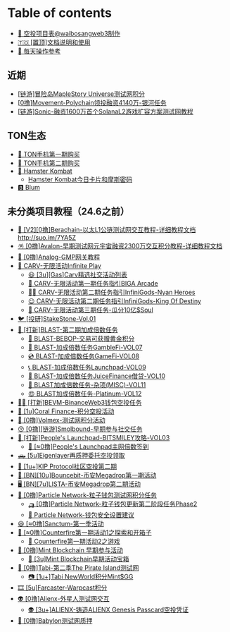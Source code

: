 # Table of contents

* [🥱 空投项目表@waibosangweb3制作](README.md)
* [🇹🇴 \[置顶\]文档说明和使用](<README (2).md>)
* [📖 每天操作参考](mei-tian-cao-zuo-can-kao.md)

## 近期

* [\[链游\]冒险岛MapleStory Universe测试网积分](jin-qi/lian-you-mao-xian-dao-maplestory-universe-ce-shi-wang-ji-fen.md)
* [\[0撸\]Movement-Polychain领投融资4140万-银河任务](jin-qi/0-lu-movementpolychain-ling-tou-rong-zi-4140-wan-yin-he-ren-wu.md)
* [\[链游\]Sonic-融资1600万首个SolanaL2游戏扩容方案测试网教程](jin-qi/lian-you-sonic-rong-zi-1600-wan-shou-ge-solanal2-you-xi-kuo-rong-fang-an-ce-shi-wang-jiao-cheng.md)

## TON生态

* [🥎 TON手机第一期购买](<README (1).md>)
* [🏉 TON手机第二期购买](ton-sheng-tai/ton-shou-ji-di-er-qi-gou-mai.md)
* [🐹 Hamster Kombat](ton-sheng-tai/hamster-kombat/README.md)
  * [Hamster Kombat今日卡片和摩斯密码](ton-sheng-tai/hamster-kombat/hamster-kombat-jin-ri-ka-pian-he-mo-si-mi-ma.md)
* [🅱️ Blum](ton-sheng-tai/blum.md)

## 未分类项目教程（24.6之前）

* [🐻 \[V2\]\[0撸\]Berachain-以太L1公链测试网交互教程-详细教程文档http://suo.im/7YA5Z](wei-fen-lei-xiang-mu-jiao-cheng-24.6-zhi-qian/v20-lu-berachain-yi-tai-l1-gong-lian-ce-shi-wang-jiao-hu-jiao-cheng-xiang-xi-jiao-cheng-wen-dang-htt.md)
* [🪅 \[0撸\]Avalon-早期测试网元宇宙融资2300万交互积分教程-详细教程文档](wei-fen-lei-xiang-mu-jiao-cheng-24.6-zhi-qian/0-lu-avalon-zao-qi-ce-shi-wang-yuan-yu-zhou-rong-zi-2300-wan-jiao-hu-ji-fen-jiao-cheng-xiang-xi-jiao.md)
* [🤭 \[0撸\]Analog-GMP网关教程](wei-fen-lei-xiang-mu-jiao-cheng-24.6-zhi-qian/0-lu-analoggmp-wang-guan-jiao-cheng.md)
* [🎩 CARV-无限活动Infinite Play](wei-fen-lei-xiang-mu-jiao-cheng-24.6-zhi-qian/carv-wu-xian-huo-dong-infinite-play/README.md)
  * [😃 \[3u\]\[Gas\]Carv精选社交活动列表](wei-fen-lei-xiang-mu-jiao-cheng-24.6-zhi-qian/carv-wu-xian-huo-dong-infinite-play/page.md)
  * [🚛 CARV-无限活动第一期任务指引BIGA Arcade](wei-fen-lei-xiang-mu-jiao-cheng-24.6-zhi-qian/carv-wu-xian-huo-dong-infinite-play/carv-wu-xian-huo-dong-di-yi-qi-ren-wu-zhi-yin-biga-arcade.md)
  * [🦸‍♀️ CARV-无限活动第二期任务指引InfiniGods-Nyan Heroes](wei-fen-lei-xiang-mu-jiao-cheng-24.6-zhi-qian/carv-wu-xian-huo-dong-infinite-play/carv-wu-xian-huo-dong-di-er-qi-ren-wu-zhi-yin-infinigodsnyan-heroes.md)
  * [😉 CARV-无限活动第二期任务指引InfiniGods-King Of Destiny](wei-fen-lei-xiang-mu-jiao-cheng-24.6-zhi-qian/carv-wu-xian-huo-dong-infinite-play/carv-wu-xian-huo-dong-di-er-qi-ren-wu-zhi-yin-infinigodsking-of-destiny.md)
  * [🙂 CARV-无限活动第三期任务-瓜分10亿$Soul](wei-fen-lei-xiang-mu-jiao-cheng-24.6-zhi-qian/carv-wu-xian-huo-dong-infinite-play/carv-wu-xian-huo-dong-di-san-qi-ren-wu-gua-fen-10-yi-soul.md)
* [🐦 \[投研\]StakeStone-Vol.01](wei-fen-lei-xiang-mu-jiao-cheng-24.6-zhi-qian/stakestonevol.01-tou-yan.md)
* [🥸 \[打新\]BLAST-第二期加成倍数任务](wei-fen-lei-xiang-mu-jiao-cheng-24.6-zhi-qian/da-xin-blast-di-er-qi-jia-cheng-bei-shu-ren-wu/README.md)
  * [🏹 BLAST-BEBOP-交易可获赠黄金积分](wei-fen-lei-xiang-mu-jiao-cheng-24.6-zhi-qian/da-xin-blast-di-er-qi-jia-cheng-bei-shu-ren-wu/blastbebop-jiao-yi-ke-huo-zeng-huang-jin-ji-fen.md)
  * [🚛 BLAST-加成倍数任务GambleFi-VOL07](wei-fen-lei-xiang-mu-jiao-cheng-24.6-zhi-qian/da-xin-blast-di-er-qi-jia-cheng-bei-shu-ren-wu/blast-jia-cheng-bei-shu-ren-wu-gamblefivol07.md)
  * [💿 BLAST-加成倍数任务GameFi-VOL08](wei-fen-lei-xiang-mu-jiao-cheng-24.6-zhi-qian/da-xin-blast-di-er-qi-jia-cheng-bei-shu-ren-wu/blast-jia-cheng-bei-shu-ren-wu-gamefivol08.md)
  * [📞 BLAST-加成倍数任务Launchpad-VOL09](wei-fen-lei-xiang-mu-jiao-cheng-24.6-zhi-qian/da-xin-blast-di-er-qi-jia-cheng-bei-shu-ren-wu/blast-jia-cheng-bei-shu-ren-wu-launchpadvol09.md)
  * [👋 BLAST-加成倍数任务JuiceFinance借贷-VOL10](wei-fen-lei-xiang-mu-jiao-cheng-24.6-zhi-qian/da-xin-blast-di-er-qi-jia-cheng-bei-shu-ren-wu/blast-jia-cheng-bei-shu-ren-wu-juicefinance-jie-dai-vol10.md)
  * [🤩 BLAST加成倍数任务-杂项(MISC)-VOL11](wei-fen-lei-xiang-mu-jiao-cheng-24.6-zhi-qian/da-xin-blast-di-er-qi-jia-cheng-bei-shu-ren-wu/blast-jia-cheng-bei-shu-ren-wu-za-xiang-miscvol11.md)
  * [😍 BLAST加成倍数任务-Platinum-VOL12](wei-fen-lei-xiang-mu-jiao-cheng-24.6-zhi-qian/da-xin-blast-di-er-qi-jia-cheng-bei-shu-ren-wu/blast-jia-cheng-bei-shu-ren-wu-platinumvol12.md)
* [🚵‍♀️ \[打新\]BEVM-BinanceWeb3钱包空投任务](wei-fen-lei-xiang-mu-jiao-cheng-24.6-zhi-qian/da-xin-bevmbinanceweb3-qian-bao-kong-tou-ren-wu.md)
* [🛞 \[1u\]Coral Finance-积分空投活动](wei-fen-lei-xiang-mu-jiao-cheng-24.6-zhi-qian/1ucoral-finance-ji-fen-kong-tou-huo-dong.md)
* [🎣 \[0撸\]Volmex-测试网积分活动](wei-fen-lei-xiang-mu-jiao-cheng-24.6-zhi-qian/0-lu-volmex-ce-shi-wang-ji-fen-huo-dong.md)
* [😚 \[0撸\]\[链游\]Smolbound-早期参与社交任务](wei-fen-lei-xiang-mu-jiao-cheng-24.6-zhi-qian/0-lu-lian-you-smolbound-zao-qi-can-yu-she-jiao-ren-wu.md)
* [🚐 \[打新\]People's Launchpad-BITSMILEY攻略-VOL03](wei-fen-lei-xiang-mu-jiao-cheng-24.6-zhi-qian/da-xin-peoples-launchpadbitsmiley-gong-le-vol03/README.md)
  * [🥎 \[≈0撸\]People's Launchpad主网倍数签到](wei-fen-lei-xiang-mu-jiao-cheng-24.6-zhi-qian/da-xin-peoples-launchpadbitsmiley-gong-le-vol03/0-lu-peoples-launchpad-zhu-wang-bei-shu-qian-dao.md)
* [🛻 \[5u\]Eigenlayer再质押委托空投领取](wei-fen-lei-xiang-mu-jiao-cheng-24.6-zhi-qian/5ueigenlayer-zai-zhi-ya-wei-tuo-kong-tou-ling-qu.md)
* [🎣 \[1u+\]KIP Protocol社区空投第二期](wei-fen-lei-xiang-mu-jiao-cheng-24.6-zhi-qian/1u+kip-protocol-she-qu-kong-tou-di-er-qi.md)
* [🦽 \[BN\]\[10u\]Bouncebit-币安Megadrop第一期活动](wei-fen-lei-xiang-mu-jiao-cheng-24.6-zhi-qian/bn10ubouncebit-bi-an-megadrop-di-yi-qi-huo-dong.md)
* [🖥️ \[BN\]\[7u\]LISTA-币安Megadrop第二期活动](wei-fen-lei-xiang-mu-jiao-cheng-24.6-zhi-qian/bn7ulista-bi-an-megadrop-di-er-qi-huo-dong.md)
* [💛 \[0撸\]Particle Network-粒子钱包测试网积分任务](wei-fen-lei-xiang-mu-jiao-cheng-24.6-zhi-qian/0-lu-particle-network-li-zi-qian-bao-ce-shi-wang-ji-fen-ren-wu/README.md)
  * [🛺 \[0撸\]Particle Network-粒子钱包更新第二阶段任务Phase2](wei-fen-lei-xiang-mu-jiao-cheng-24.6-zhi-qian/0-lu-particle-network-li-zi-qian-bao-ce-shi-wang-ji-fen-ren-wu/0-lu-particle-network-li-zi-qian-bao-geng-xin-di-er-jie-duan-ren-wu-phase2.md)
  * [📲 Particle Network-钱包安全设置建议](wei-fen-lei-xiang-mu-jiao-cheng-24.6-zhi-qian/0-lu-particle-network-li-zi-qian-bao-ce-shi-wang-ji-fen-ren-wu/particle-network-qian-bao-an-quan-she-zhi-jian-yi.md)
* [😆 \[≈0撸\]Sanctum-第一季活动](wei-fen-lei-xiang-mu-jiao-cheng-24.6-zhi-qian/0-lu-sanctum-di-yi-ji-huo-dong.md)
* [🚨 \[≈0撸\]Counterfire第一期活动1之探索和开箱子](wei-fen-lei-xiang-mu-jiao-cheng-24.6-zhi-qian/0-lu-counterfire-di-yi-qi-huo-dong-1-zhi-tan-suo-he-kai-xiang-zi/README.md)
  * [🚡 Counterfire第一期活动2之游戏](wei-fen-lei-xiang-mu-jiao-cheng-24.6-zhi-qian/0-lu-counterfire-di-yi-qi-huo-dong-1-zhi-tan-suo-he-kai-xiang-zi/counterfire-di-yi-qi-huo-dong-2-zhi-you-xi.md)
* [🌲 \[0撸\]Mint Blockchain 早期参与活动](wei-fen-lei-xiang-mu-jiao-cheng-24.6-zhi-qian/0-lu-mint-blockchain-zao-qi-can-yu-huo-dong/README.md)
  * [🌲 \[3u\]Mint Blockchain早期活动宝箱](wei-fen-lei-xiang-mu-jiao-cheng-24.6-zhi-qian/0-lu-mint-blockchain-zao-qi-can-yu-huo-dong/3umint-blockchain-zao-qi-huo-dong-bao-xiang.md)
* [📸 \[0撸\]Tabi-第二季The Pirate Island测试网](wei-fen-lei-xiang-mu-jiao-cheng-24.6-zhi-qian/0-lu-tabi-di-er-ji-the-pirate-island-ce-shi-wang/README.md)
  * [📷 \[1u+\]Tabi NewWorld积分Mint$GG](wei-fen-lei-xiang-mu-jiao-cheng-24.6-zhi-qian/0-lu-tabi-di-er-ji-the-pirate-island-ce-shi-wang/1u+tabi-newworld-ji-fen-mintgg.md)
* [🎞️ \[5u\]Farcaster-Warpcast积分](wei-fen-lei-xiang-mu-jiao-cheng-24.6-zhi-qian/5ufarcasterwarpcast-ji-fen.md)
* [👽 \[0撸\]Alienx-外星人测试网交互](wei-fen-lei-xiang-mu-jiao-cheng-24.6-zhi-qian/0-lu-alienx-wai-xing-ren-ce-shi-wang-jiao-hu/README.md)
  * [👽 \[3u+\]ALIENX-铸造ALIENX Genesis Passcard空投凭证](wei-fen-lei-xiang-mu-jiao-cheng-24.6-zhi-qian/0-lu-alienx-wai-xing-ren-ce-shi-wang-jiao-hu/3u+alienx-zhu-zao-alienx-genesis-passcard-kong-tou-ping-zheng.md)
* [👼 \[0撸\]Babylon测试网质押](wei-fen-lei-xiang-mu-jiao-cheng-24.6-zhi-qian/0-lu-babylon-ce-shi-wang-zhi-ya.md)
